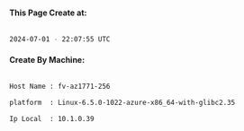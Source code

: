 
   
#### This Page Create at:

```bash

2024-07-01 - 22:07:55 UTC

```

#### Create By Machine:

```bash

Host Name : fv-az1771-256

platform  : Linux-6.5.0-1022-azure-x86_64-with-glibc2.35

Ip Local  : 10.1.0.39

```

